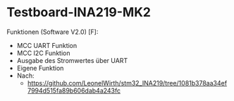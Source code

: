 # Testboard-INA219-MK2

 Funktionen (Software V2.0) [F]:
- MCC UART Funktion
- MCC I2C Funktion
- Ausgabe des Stromwertes über UART
- Eigene Funktion
- Nach:
	- https://github.com/LeonelWirth/stm32_INA219/tree/1081b378aa34ef7994d515fa89b606dab4a243fc
